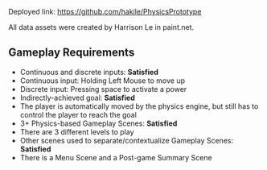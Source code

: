 Deployed link: https://github.com/hakile/PhysicsPrototype

All data assets were created by Harrison Le in paint.net.

## Gameplay Requirements
- Continuous and discrete inputs: **Satisfied**
 - Continuous input: Holding Left Mouse to move up
 - Discrete input: Pressing space to activate a power
- Indirectly-achieved goal: **Satisfied**
 - The player is automatically moved by the physics engine, but still has to control the player to reach the goal
- 3+ Physics-based Gameplay Scenes: **Satisfied**
 - There are 3 different levels to play
- Other scenes used to separate/contextualize Gameplay Scenes: **Satisfied**
 - There is a Menu Scene and a Post-game Summary Scene